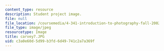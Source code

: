 ```yaml
---
content_type: resource
description: Student project image.
file: null
file_location: /coursemedia/4-341-introduction-to-photography-fall-2002/c3a0e60d5d99b3fd6d49741c2a7a369f_carvey7.JPG
file_type: image/jpeg
resourcetype: Image
title: carvey7.JPG
uid: c3a0e60d-5d99-b3fd-6d49-741c2a7a369f
---
```

